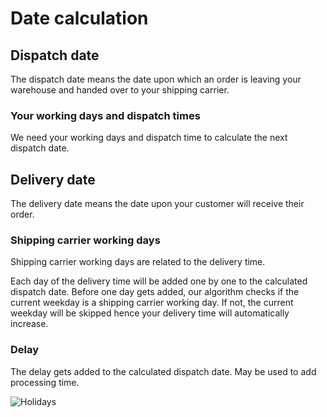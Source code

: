 # Date calculation

## Dispatch date

The dispatch date means the date upon which an order is leaving your warehouse and handed over to your shipping carrier.

### Your working days and dispatch times

We need your working days and dispatch time to calculate the next dispatch date.

## Delivery date

The delivery date means the date upon your customer will receive their order.

### Shipping carrier working days

Shipping carrier working days are related to the delivery time.

Each day of the delivery time will be added one by one to the calculated dispatch date. Before one day gets added, our algorithm checks if the current weekday is a shipping carrier working day. If not, the current weekday will be skipped hence your delivery time will automatically increase.

### Delay

The delay gets added to the calculated dispatch date. May be used to add processing time.

![Holidays](/images/docs/date-calculation.png)
